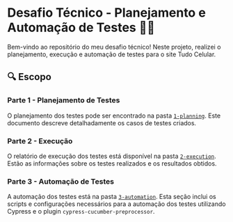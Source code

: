 # Desafio Técnico - Planejamento e Automação de Testes 📱🚀

Bem-vindo ao repositório do meu desafio técnico!
Neste projeto, realizei o planejamento, execução e automação de testes para o site Tudo Celular.

## 🔍 Escopo

### Parte 1 - Planejamento de Testes

O planejamento dos testes pode ser encontrado na pasta [`1-planning`](1-planning).
Este documento descreve detalhadamente os casos de testes criados.

### Parte 2 - Execução

O relatório de execução dos testes está disponível na pasta [`2-execution`](2-execution).
Estão as informações sobre os testes realizados e os resultados obtidos.

### Parte 3 - Automação de Testes

A automação dos testes está na pasta [`3-automation`](3-automation). 
Esta seção inclui os scripts e configurações necessários para a automação dos testes utilizando Cypress e o plugin `cypress-cucumber-preprocessor`.


